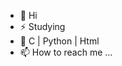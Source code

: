 - 👋 Hi
- ⚡ Studying
- 🌱 C | Python | Html
- 📫 How to reach me ...

<!---
jfcr25/jfcr25 is a ✨ special ✨ repository because its `README.md` (this file) appears on your GitHub profile.
You can click the Preview link to take a look at your changes.
--->
